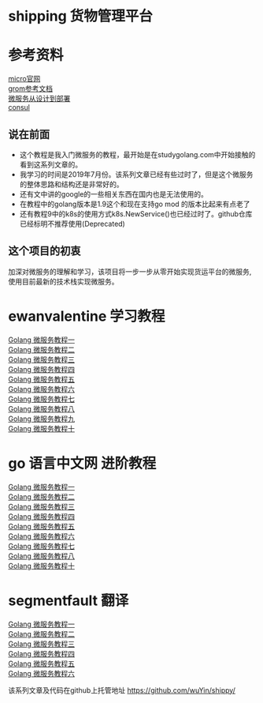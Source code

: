 # shipping 货物管理平台

# 参考资料
[micro官网](https://micro.mu/docs/cn/index.html)  
[grom参考文档](http://gorm.book.jasperxu.com/)  
[微服务从设计到部署](https://docshome.gitbooks.io/microservices/)  
[consul](https://kingfree.gitbook.io/consul/)  
## 说在前面
  - 这个教程是我入门微服务的教程，最开始是在studygolang.com中开始接触的看到这系列文章的。
  - 我学习的时间是2019年7月份。该系列文章已经有些过时了，但是这个微服务的整体思路和结构还是非常好的。
  - 还有文中讲的google的一些相关东西在国内也是无法使用的。
  - 在教程中的golang版本是1.9这个和现在支持go mod 的版本比起来有点老了
  - 还有教程9中的k8s的使用方式k8s.NewService()也已经过时了。github仓库已经标明不推荐使用(Deprecated)
  
## 这个项目的初衷
  加深对微服务的理解和学习，该项目将一步一步从零开始实现货运平台的微服务,使用目前最新的技术栈实现微服务。

# ewanvalentine 学习教程 
[Golang 微服务教程一](https://ewanvalentine.io/microservices-in-golang-part-1/)   
[Golang 微服务教程二](https://ewanvalentine.io/microservices-in-golang-part-2/)   
[Golang 微服务教程三](https://ewanvalentine.io/microservices-in-golang-part-3/)   
[Golang 微服务教程四](https://ewanvalentine.io/microservices-in-golang-part-4/)   
[Golang 微服务教程五](https://ewanvalentine.io/microservices-in-golang-part-5/)   
[Golang 微服务教程六](https://ewanvalentine.io/microservices-in-golang-part-6/)   
[Golang 微服务教程七](https://ewanvalentine.io/microservices-in-golang-part-7/)   
[Golang 微服务教程八](https://ewanvalentine.io/microservices-in-golang-part-8/)   
[Golang 微服务教程九](https://ewanvalentine.io/microservices-in-golang-part-9/)   
[Golang 微服务教程十](https://ewanvalentine.io/microservices-in-golang-part-10/)   

# go 语言中文网 进阶教程
[Golang 微服务教程一](https://studygolang.com/articles/12060)  
[Golang 微服务教程二](https://studygolang.com/articles/12094)  
[Golang 微服务教程三](https://studygolang.com/articles/12452)  
[Golang 微服务教程四](https://studygolang.com/articles/12485)  
[Golang 微服务教程五](https://studygolang.com/articles/12488)  
[Golang 微服务教程六](https://studygolang.com/articles/12798)  
[Golang 微服务教程七](https://studygolang.com/articles/12799)  
[Golang 微服务教程八](https://studygolang.com/articles/12836)  
[Golang 微服务教程十](https://studygolang.com/articles/13519)  

# segmentfault 翻译
[Golang 微服务教程一](https://segmentfault.com/a/1190000015135650)  
[Golang 微服务教程二](https://segmentfault.com/a/1190000015135749)  
[Golang 微服务教程三](https://segmentfault.com/a/1190000015209109)  
[Golang 微服务教程四](https://segmentfault.com/a/1190000015209182)  
[Golang 微服务教程五](https://segmentfault.com/a/1190000015209259)  
[Golang 微服务教程六](https://segmentfault.com/a/1190000015209341)  

该系列文章及代码在github上托管地址 https://github.com/wuYin/shippy/